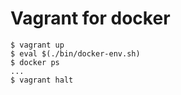 # Vagrant for docker

```
$ vagrant up
$ eval $(./bin/docker-env.sh)
$ docker ps
...
$ vagrant halt
```
